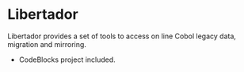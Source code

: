 # Libertador
Libertador provides a set of tools to access on line Cobol legacy data, migration and mirroring.

- CodeBlocks project included.
